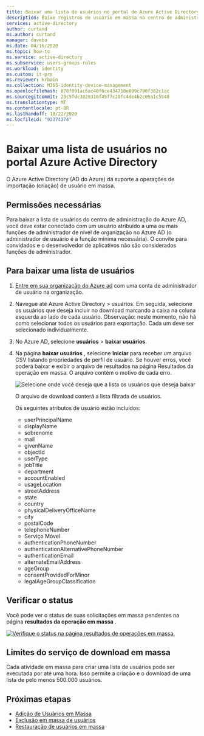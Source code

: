 ```yaml
---
title: Baixar uma lista de usuários no portal de Azure Active Directory | Microsoft Docs
description: Baixe registros de usuário em massa no centro de administração do Azure em Azure Active Directory.
services: active-directory
author: curtand
ms.author: curtand
manager: daveba
ms.date: 04/16/2020
ms.topic: how-to
ms.service: active-directory
ms.subservice: users-groups-roles
ms.workload: identity
ms.custom: it-pro
ms.reviewer: krbain
ms.collection: M365-identity-device-management
ms.openlocfilehash: 878f091ac6ac40f6ce434710e809c790f382c1ac
ms.sourcegitcommit: 28c5fdc3828316f45f7c20fc4de4b2c05a1c5548
ms.translationtype: MT
ms.contentlocale: pt-BR
ms.lasthandoff: 10/22/2020
ms.locfileid: "92374274"
---
```

# <a name="download-a-list-of-users-in-azure-active-directory-portal"></a>Baixar uma lista de usuários no portal Azure Active Directory

O Azure Active Directory (AD do Azure) dá suporte a operações de importação (criação) de usuário em massa.

## <a name="required-permissions"></a>Permissões necessárias

Para baixar a lista de usuários do centro de administração do Azure AD, você deve estar conectado com um usuário atribuído a uma ou mais funções de administrador de nível de organização no Azure AD (o administrador de usuário é a função mínima necessária). O convite para convidados e o desenvolvedor de aplicativos não são considerados funções de administrador.

## <a name="to-download-a-list-of-users"></a>Para baixar uma lista de usuários

1. [Entre em sua organização do Azure ad](https://aad.portal.azure.com) com uma conta de administrador de usuário na organização.
2. Navegue até Azure Active Directory > usuários. Em seguida, selecione os usuários que deseja incluir no download marcando a caixa na coluna esquerda ao lado de cada usuário. Observação: neste momento, não há como selecionar todos os usuários para exportação. Cada um deve ser selecionado individualmente.
3. No Azure AD, selecione **usuários**  >  **baixar usuários**.
4. Na página **baixar usuários** , selecione **Iniciar** para receber um arquivo CSV listando propriedades de perfil de usuário. Se houver erros, você poderá baixar e exibir o arquivo de resultados na página Resultados da operação em massa. O arquivo contém o motivo de cada erro.

   ![Selecione onde você deseja que a lista os usuários que deseja baixar](./media/users-bulk-download/bulk-download.png)

   O arquivo de download conterá a lista filtrada de usuários.

   Os seguintes atributos de usuário estão incluídos:

   - userPrincipalName
   - displayName
   - sobrenome
   - mail
   - givenName
   - objectId
   - userType
   - jobTitle
   - department
   - accountEnabled
   - usageLocation
   - streetAddress
   - state
   - country
   - physicalDeliveryOfficeName
   - city
   - postalCode
   - telephoneNumber
   - Serviço Móvel
   - authenticationPhoneNumber
   - authenticationAlternativePhoneNumber
   - authenticationEmail
   - alternateEmailAddress
   - ageGroup
   - consentProvidedForMinor
   - legalAgeGroupClassification

## <a name="check-status"></a>Verificar o status

Você pode ver o status de suas solicitações em massa pendentes na página **resultados da operação em massa** .

[![Verifique o status na página resultados de operações em massa.](./media/users-bulk-download/bulk-center.png)](./media/users-bulk-download/bulk-center.png#lightbox)

## <a name="bulk-download-service-limits"></a>Limites do serviço de download em massa

Cada atividade em massa para criar uma lista de usuários pode ser executada por até uma hora. Isso permite a criação e o download de uma lista de pelo menos 500.000 usuários.

## <a name="next-steps"></a>Próximas etapas

- [Adição de Usuários em Massa](users-bulk-add.md)
- [Exclusão em massa de usuários](users-bulk-delete.md)
- [Restauração de usuários em massa](users-bulk-restore.md)
